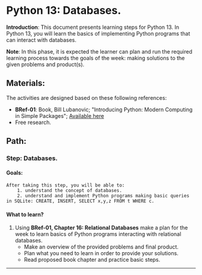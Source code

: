 # Python 13: Databases.

**Introduction**: This document presents learning steps for Python 13. In Python 13, you will learn the basics of implementing Python programs that can interact with databases.

**Note**: In this phase, it is expected the learner can plan and run the required learning process towards the goals of the week: making solutions to the given problems and product(s).

## Materials:

The activities are designed based on these following references:

- **BRef-01**: Book, Bill Lubanovic; "Introducing Python: Modern Computing in Simple Packages"; [Available here](https://www.oreilly.com/library/view/introducing-python-2nd/9781492051374/)
- Free research.

## Path:

### Step: Databases.

#### Goals:

```
After taking this step, you will be able to:
	1. understand the concept of databases.
	2. understand and implement Python programs making basic queries in SQLite: CREATE, INSERT, SELECT x,y,z FROM t WHERE c.
```
#### What to learn?

1. Using **BRef-01, Chapter 16: Relational Databases** make a plan for the week to learn basics of Python programs interacting with relational databases.
	- Make an overview of the provided problems and final product.
	- Plan what you need to learn in order to provide your solutions.
	- Read proposed book chapter and practice basic steps.

<hr>

